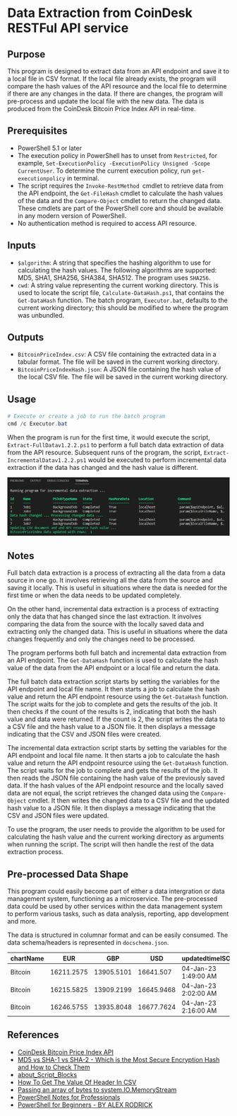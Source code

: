 # Data Extraction from CoinDesk RESTFul API service
## Purpose
This program is designed to extract data from an API endpoint and save it to a local file in CSV format. If the local file already exists, the program will compare the hash values of the API resource and the local file to determine if there are any changes in the data. If there are changes, the program will pre-process and update the local file with the new data. The data is produced from the CoinDesk Bitcoin Price Index API in real-time.

## Prerequisites
* PowerShell 5.1 or later
* The execution policy in PowerShell has to unset from `Restricted`, for example, `Set-ExecutionPolicy -ExecutionPolicy Unsigned -Scope CurrentUser`. To determine the current execution policy, run `get-executionpolicy` in terminal. 
* The script requires the `Invoke-RestMethod `cmdlet to retrieve data from the API endpoint, the `Get-FileHash` cmdlet to calculate the hash values of the data and the `Compare-Object` cmdlet to return the changed data. These cmdlets are part of the PowerShell core and should be available in any modern version of PowerShell.
* No authentication method is required to access API resource.

## Inputs
* `$algorithm`: A string that specifies the hashing algorithm to use for calculating the hash values. The following algorithms are supported: MD5, SHA1, SHA256, SHA384, SHA512. The program uses `SHA256`. 
* `cwd`: A string value representing the current working directory. This is used to locate the script file, `Calculate-DataHash.ps1`, that contains the `Get-DataHash` function. The batch program, `Executor.bat`, defaults to the current working directory; this should be modified to where the program was unbundled. 

## Outputs
* `BitcoinPriceIndex.csv`: A CSV file containing the extracted data in a tabular format. The file will be saved in the current working directory.
* `BitcoinPriceIndexHash.json`: A JSON file containing the hash value of the local CSV file. The file will be saved in the current working directory.

## Usage
```powershell
# Execute or create a job to run the batch program
cmd /c Executor.bat
```
When the program is run for the first time, it would execute the script, `Extract-FullDatav1.2.2.ps1` to perform a full batch data extraction of data from the API resource. Subsequent runs of the program, the script, `Extract-IncrementalDatav1.2.2.ps1` would be executed to perform incremental data extraction if the data has changed and the hash value is different. 

![incremental data extraction]( ./Resources/Screenshot%202023-01-04%20182917.png )

## Notes
Full batch data extraction is a process of extracting all the data from a data source in one go. It involves retrieving all the data from the source and saving it locally. This is useful in situations where the data is needed for the first time or when the data needs to be updated completely.

On the other hand, incremental data extraction is a process of extracting only the data that has changed since the last extraction. It involves comparing the data from the source with the locally saved data and extracting only the changed data. This is useful in situations where the data changes frequently and only the changes need to be processed.

The program performs both full batch and incremental data extraction from an API endpoint. The `Get-DataHash` function is used to calculate the hash value of the data from the API endpoint or a local file and return the data.

The full batch data extraction script starts by setting the variables for the API endpoint and local file name. It then starts a job to calculate the hash value and return the API endpoint resource using the `Get-DataHash` function. The script waits for the job to complete and gets the results of the job. It then checks if the count of the results is 2, indicating that both the hash value and data were returned. If the count is 2, the script writes the data to a CSV file and the hash value to a JSON file. It then displays a message indicating that the CSV and JSON files were created.

The incremental data extraction script starts by setting the variables for the API endpoint and local file name. It then starts a job to calculate the hash value and return the API endpoint resource using the `Get-DataHash` function. The script waits for the job to complete and gets the results of the job. It then reads the JSON file containing the hash value of the previously saved data. If the hash values of the API endpoint resource and the locally saved data are not equal, the script retrieves the changed data using the `Compare-Object` cmdlet. It then writes the changed data to a CSV file and the updated hash value to a JSON file. It then displays a message indicating that the CSV and JSON files were updated.

To use the program, the user needs to provide the algorithm to be used for calculating the hash value and the current working directory as arguments when running the script. The script will then handle the rest of the data extraction process.

## Pre-processed Data Shape
This program could easily become part of either a data intergration or data management system, functioning as a microservice. The pre-processed data could be used by other services within the data management system to perform various tasks, such as data analysis, reporting, app development and more.

The data is structured in columnar format and can be easily consumed. The data schema/headers is represented in `docschema.json`.

| chartName | EUR | GBP | USD | updatedtimeISO| 
|-----------|-----|-----|-----|----------------|
| Bitcoin | 16211.2575 | 13905.5101 | 16641.507 | 04-Jan-23 1:49:00 AM| 
| Bitcoin | 16215.5825 | 13909.2199 | 16645.9468 | 04-Jan-23 2:02:00 AM| 
| Bitcoin | 16246.5755 | 13935.8048 | 16677.7624 | 04-Jan-23 2:16:00 AM| 

## References
* [CoinDesk Bitcoin Price Index API](https://api.coindesk.com/v1/bpi/currentprice.json)
* [MD5 vs SHA-1 vs SHA-2 - Which is the Most Secure Encryption Hash and How to Check Them](https://www.freecodecamp.org/news/md5-vs-sha-1-vs-sha-2-which-is-the-most-secure-encryption-hash-and-how-to-check-them/)
* [about_Script_Blocks](https://learn.microsoft.com/en-us/powershell/module/microsoft.powershell.core/about/about_script_blocks?view=powershell-7.3)
* [How To Get The Value Of Header In CSV](https://stackoverflow.com/questions/25764366/how-to-get-the-value-of-header-in-csv)
* [Passing an array of bytes to system.IO.MemoryStream](https://scriptingetc.wordpress.com/2019/05/22/passing-an-array-of-bytes-to-system-io-memorystream/)
* [PowerShell Notes for Professionals](https://media.licdn.com/dms/document/C4D1FAQFZ9M2LYEvS7Q/feedshare-document-pdf-analyzed/0/1672583589997?e=1673481600&v=beta&t=odZOzH-VJbNUt2qVGEVPm1Mk8s-LXmDuGmDO9uJ4zlw)
* [PowerShell for Beginners - BY ALEX RODRICK](https://f.hubspotusercontent20.net/hubfs/4890073/PowerShell%20for%20Beginners%20eBook.pdf)



